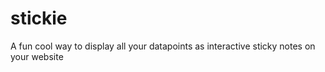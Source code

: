 # stickie
A fun cool way to display all your datapoints as interactive sticky notes on your website
